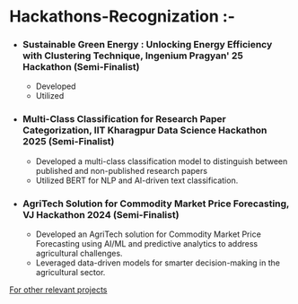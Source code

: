 # Hackathons-Recognization :-

* ### **Sustainable Green Energy : Unlocking Energy Efficiency with Clustering Technique, Ingenium Pragyan' 25 Hackathon (Semi-Finalist)**

   * Developed 
   * Utilized 

* ### **Multi-Class Classification for Research Paper Categorization, IIT Kharagpur Data Science Hackathon 2025 (Semi-Finalist)**

   * Developed a multi-class classification model to distinguish between published and non-published research papers
   * Utilized BERT for NLP and AI-driven text classification.

* ### **AgriTech Solution for Commodity Market Price Forecasting, VJ Hackathon 2024 (Semi-Finalist)**

   *  Developed an AgriTech solution for Commodity Market Price Forecasting using AI/ML and predictive analytics to address agricultural challenges.
   *  Leveraged data-driven models for smarter decision-making in the agricultural sector.


[For other relevant projects](https://github.com/deepak7642/Unique-and-Real-World-based-Projects)
